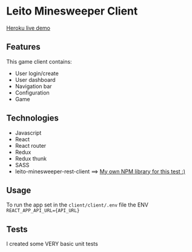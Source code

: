 # Leito Minesweeper Client

[Heroku live demo](https://leito-minesweeper-client.herokuapp.com/)

## Features

This game client contains:

-   User login/create
-   User dashboard
-   Navigation bar
-   Configuration
-   Game

## Technologies

-   Javascript
-   React
-   React router
-   Redux
-   Redux thunk
-   SASS
-   leito-minesweeper-rest-client ==> [My own NPM library for this test :)](https://www.npmjs.com/package/leito-mineswipper-rest-client)

## Usage

To run the app set in the `client/client/.env` file the ENV `REACT_APP_API_URL={API_URL}`

## Tests

I created some VERY basic unit tests
